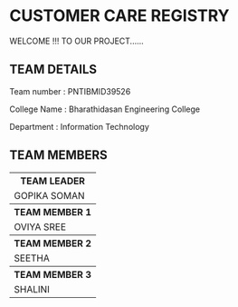 # CUSTOMER CARE REGISTRY

WELCOME !!! TO OUR PROJECT......


## TEAM DETAILS

Team number    :    PNTIBMID39526

College Name   :    Bharathidasan Engineering College

Department     :    Information Technology




<!DOCTYPE html>
<html>
<head>
</head>
<body>

<h2>TEAM MEMBERS</h2>

<table>
  <tr>
    <th>TEAM LEADER</th>
    </tr>
  <tr>
    <td>GOPIKA SOMAN </td>
    </tr>
  <tr>
    <th>TEAM MEMBER 1 </th>
  </tr>
  <tr>
   <td>OVIYA SREE </td>
    </tr>
  <tr>
    <th>TEAM MEMBER 2</th>
    </tr>
  <tr>
    <td>SEETHA</td>
    </tr>
  <tr>
    <th>TEAM MEMBER 3 </th>
    </tr>
  <tr>
    <td>SHALINI</td>
    </tr>
    
    
</table>

</body>
</html>



